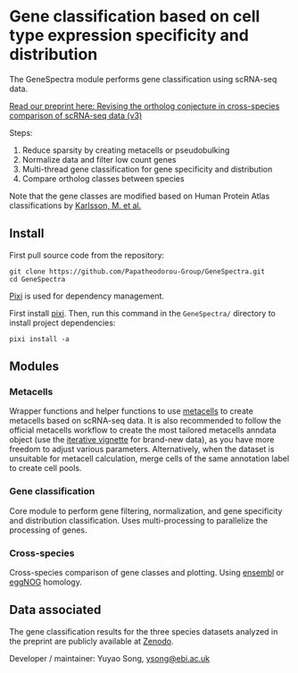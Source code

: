 # Gene classification based on cell type expression specificity and distribution

The GeneSpectra module performs gene classification using scRNA-seq data. 

[Read our preprint here: Revising the ortholog conjecture in cross-species comparison of scRNA-seq data (v3)](https://www.biorxiv.org/content/10.1101/2024.06.21.600109v3)

Steps:

1. Reduce sparsity by creating metacells or pseudobulking
2. Normalize data and filter low count genes
3. Multi-thread gene classification for gene specificity and distribution
4. Compare ortholog classes between species

Note that the gene classes are modified based on Human Protein Atlas classifications by [Karlsson, M. et al.](https://www.science.org/doi/10.1126/sciadv.abh2169?url_ver=Z39.88-2003&rfr_id=ori:rid:crossref.org&rfr_dat=cr_pub%20%200pubmed})

## Install

First pull source code from the repository:

```shell
git clone https://github.com/Papatheodorou-Group/GeneSpectra.git
cd GeneSpectra
```

[Pixi](https://pixi.sh/latest/) is used for dependency management.

First install [pixi](https://pixi.sh/latest/#installation). Then, run this command in the `GeneSpectra/` directory to install project dependencies:

```shell
pixi install -a
```

## Modules

### Metacells

Wrapper functions and helper functions to use [metacells](https://github.com/tanaylab/metacells) to create metacells based on scRNA-seq data. It is also recommended to follow the official metacells workflow to create the most tailored metacells anndata object (use the [iterative vignette](https://tanaylab.github.io/metacells-vignettes/iterative.html) for brand-new data), as you have more freedom to adjust various parameters. Alternatively, when the dataset is unsuitable for metacell calculation, merge cells of the same annotation label to create cell pools.

### Gene classification

Core module to perform gene filtering, normalization, and gene specificity and distribution classification. Uses multi-processing to parallelize the processing of genes.

### Cross-species

Cross-species comparison of gene classes and plotting. Using [ensembl](https://www.ensembl.org/index.html) or [eggNOG](http://eggnog5.embl.de/) homology.


## Data associated

The gene classification results for the three species datasets analyzed in the preprint are publicly available at [Zenodo](https://doi.org/10.5281/zenodo.17077680).

Developer / maintainer: Yuyao Song, <ysong@ebi.ac.uk>

